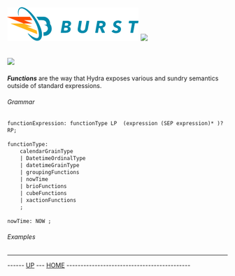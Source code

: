![Burst](../../../../doc/burst_small.png "") ![](../../hydra_small.png "")
--

![](functions.png "")
--

___Functions___ are the way that Hydra exposes various and sundry semantics outside of 
standard expressions.

###### Grammar

    functionExpression: functionType LP  (expression (SEP expression)* )? RP;
    
    functionType:
        calendarGrainType
        | DatetimeOrdinalType
        | datetimeGrainType
        | groupingFunctions
        | nowTime
        | brioFunctions
        | cubeFunctions
        | xactionFunctions
        ;

    nowTime: NOW ;


###### Examples


---
------ [UP](../readme.md) ---  [HOME](../../../readme.md) --------------------------------------------
